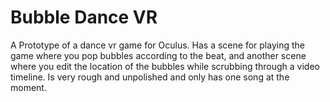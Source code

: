 # Bubble Dance VR
 
A Prototype of a dance vr game for Oculus. Has a scene for playing the game where you pop bubbles according to the beat, and another scene where you edit the location of the bubbles while scrubbing through a video timeline. Is very rough and unpolished and only has one song at the moment.
